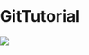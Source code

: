 # GitTutorial

<html>
<head>
<meta name="viewport" content="width=device-width; initial-scale=1.0; maximum-scale=1.0; user-scalable=0;">
</head>
<body style="margin:0px;padding:0px;overflow:hidden">
  
  <img src="https://user-images.githubusercontent.com/12404118/55349000-8401b000-54f3-11e9-92dc-21baddbefc7c.png"/>
  
</body>
</html>
